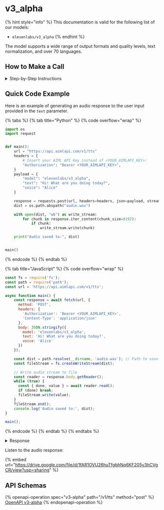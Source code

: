 # v3\_alpha

{% hint style="info" %}
This documentation is valid for the following list of our models:

* `elevenlabs/v3_alpha`
{% endhint %}

The model supports a wide range of output formats and quality levels, text normalization, and over 70 languages.

## How to Make a Call

<details>

<summary>Step-by-Step Instructions</summary>

### :digit\_one:  Setup You Can’t Skip

:black\_small\_square:  [**Create an Account**](https://aimlapi.com/app/sign-up): Visit the AI/ML API website and create an account (if you don’t have one yet).\
:black\_small\_square:  [**Generate an API Key**](https://aimlapi.com/app/keys): After logging in, navigate to your account dashboard and generate your API key. Ensure that key is enabled on UI.

### :digit\_two:  Copy the code example

At the bottom of this page, you'll find [a code example](v3_alpha.md#quick-code-example) that shows how to structure the request. Choose the code snippet in your preferred programming language and copy it into your development environment.

### :digit\_three:  Modify the code example

:black\_small\_square:  Replace `<YOUR_AIMLAPI_KEY>` with your actual AI/ML API key from your account.\
:black\_small\_square:  Provide your instructions via the `text` parameter and set the model voice in the `voice` parameter.&#x20;

### :digit\_four:  <sup><sub><mark style="background-color:yellow;">(Optional)<mark style="background-color:yellow;"><sub></sup> Adjust other optional parameters if needed

Only  `text` and `voice` are required parameters for this model (and we’ve already filled them in for you in the example), but you can include optional parameters if needed to adjust the model’s behavior. Below, you can find the corresponding [API schema](v3_alpha.md#api-schemas), which lists all available parameters along with notes on how to use them.

### :digit\_five:  Run your modified code

Run your modified code in your development environment. Response time depends on various factors, but for simple prompts it rarely exceeds 5 seconds.

{% hint style="success" %}
If you need a more detailed walkthrough for setting up your development environment and making a request step by step — feel free to use our [Quickstart guide](../../../../quickstart/setting-up.md).
{% endhint %}

</details>

## Quick Code Example

Here is an example of generating an audio response to the user input provided in the `text` parameter.

{% tabs %}
{% tab title="Python" %}
{% code overflow="wrap" %}
```python
import os
import request


def main():
    url = "https://api.aimlapi.com/v1/tts"
    headers = {
        # Insert your AIML API Key instead of <YOUR_AIMLAPI_KEY>:
        "Authorization": "Bearer <YOUR_AIMLAPI_KEY>",
    }
    payload = {
        "model": "elevenlabs/v3_alpha",
        "text": "Hi! What are you doing today?",
        "voice": "Alice"
    }

    response = requests.post(url, headers=headers, json=payload, stream=True)
    dist = os.path.abspath("audio.wav")

    with open(dist, "wb") as write_stream:
        for chunk in response.iter_content(chunk_size=8192):
            if chunk:
                write_stream.write(chunk)

    print("Audio saved to:", dist)


main()
```
{% endcode %}
{% endtab %}

{% tab title="JavaScript" %}
{% code overflow="wrap" %}
```javascript
const fs = require('fs');
const path = require('path');
const url = 'https://api.aimlapi.com/v1/tts';

async function main() {
    const response = await fetch(url, {
      method: 'POST',
      headers: {
        'Authorization': 'Bearer <YOUR_AIMLAPI_KEY>',
        'Content-Type': 'application/json'
      },
      body: JSON.stringify({
        model: 'elevenlabs/v3_alpha',
        text: 'Hi! What are you doing today?',
        voice: 'Alice'
      })
    });

    const dist = path.resolve(__dirname, 'audio.wav'); // Path to save audio
    const fileStream = fs.createWriteStream(dist);

    // Write audio stream to file
    const reader = response.body.getReader();
    while (true) {
      const { done, value } = await reader.read();
      if (done) break;
      fileStream.write(value);
    }
    fileStream.end();
    console.log('Audio saved to:', dist);
}

main();
```
{% endcode %}
{% endtab %}
{% endtabs %}

<details>

<summary>Response</summary>

{% code overflow="wrap" %}
```json5
Audio saved to: c:\Users\user\Documents\Python Scripts\AUDIOs\audio.wav
```
{% endcode %}

</details>

Listen to the audio response:

{% embed url="https://drive.google.com/file/d/1fAR1OVU26huTfgbhNq6KF205y3hCVgCR/view?usp=sharing" %}

## API Schemas

{% openapi-operation spec="v3-alpha" path="/v1/tts" method="post" %}
[OpenAPI v3-alpha](https://raw.githubusercontent.com/aimlapi/api-docs/refs/heads/main/docs/api-references/speech-models/ElevenLabs/v3_alpha.json)
{% endopenapi-operation %}
